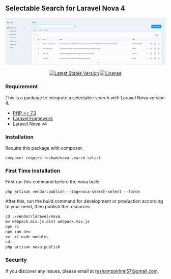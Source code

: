 ## Selectable Search for Laravel Nova 4
<p align="center"><a href="https://github.com/resham57/Nova-Search-Select" target="_blank"><img src="https://raw.githubusercontent.com/resham57/Nova-Search-Select/main/guide.gif" alt="Info"></a></p>
<p align="center">
<a href="https://packagist.org/packages/resham/nova-search-select"><img src="https://img.shields.io/packagist/v/resham/nova-search-select.svg" alt="Latest Stable Version"></a>
<a href="https://packagist.org/packages/resham/nova-search-select"><img src="https://img.shields.io/packagist/l/resham/nova-search-select.svg" alt="License"></a>
</p>

### Requirement
This is a package to integrate a selectable search with Laravel Nova version 4.
- [PHP >= 7.3](http://php.net/)
- [Laravel Framework](https://github.com/laravel/framework)
- [Laravel Nova v4](https://nova.laravel.com/)

### Installation
Require this package with composer.
```shell
composer require resham/nova-search-select
```

### First Time Installation
First run this command before the nova build
```shell
php artisan vendor:publish --tag=nova-search-select --force
```

After this, run the build command for development or production according to your need, then publish the resources
```shell
cd ./vendor/laravel/nova
mv webpack.mix.js.dist webpack.mix.js
npm ci
npm run dev
rm -rf node_modules
cd -
php artisan nova:publish
```

### Security
If you discover any issues, please email at [reshampokhrel57@gmail.com](mailto:reshampokhrel57@gmail.com).